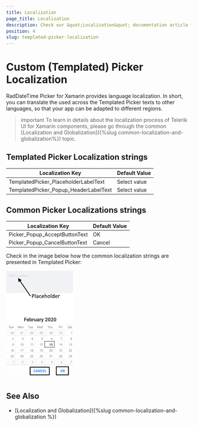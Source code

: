 ```yaml
---
title: Localization
page_title: Localization
description: Check our &quot;Localization&quot; documentation article for Telerik TemplatedPicker for Xamarin control.
position: 4
slug: templated-picker-localization
---
```


# Custom (Templated) Picker Localization

RadDateTime Picker for Xamarin provides language localization. In short, you can translate the used across the Templated Picker texts to other languages, so that your app can be adapted to different regions.

>important To learn in details about the localization process of Telerik UI for Xamarin components, please go through the common [Localization and Globalization]({%slug common-localization-and-globalization%}) topic.

## Templated Picker Localization strings

| Localization Key | Default Value |
| -----------------| ------------- |
| TemplatedPicker_PlaceholderLabelText  | Select value |
| TemplatedPicker_Popup_HeaderLabelText  | Select value |

## Common Picker Localizations strings

| Localization Key | Default Value |
| -----------------| ------------- |
| Picker_Popup_AcceptButtonText  | OK |
| Picker_Popup_CancelButtonText  | Cancel |

Check in the image below how the common localization strings are presented in Templated Picker:

![](images/templated-picker-localization.png)

## See Also

* [Localization and Globalization]({%slug common-localization-and-globalization %})

